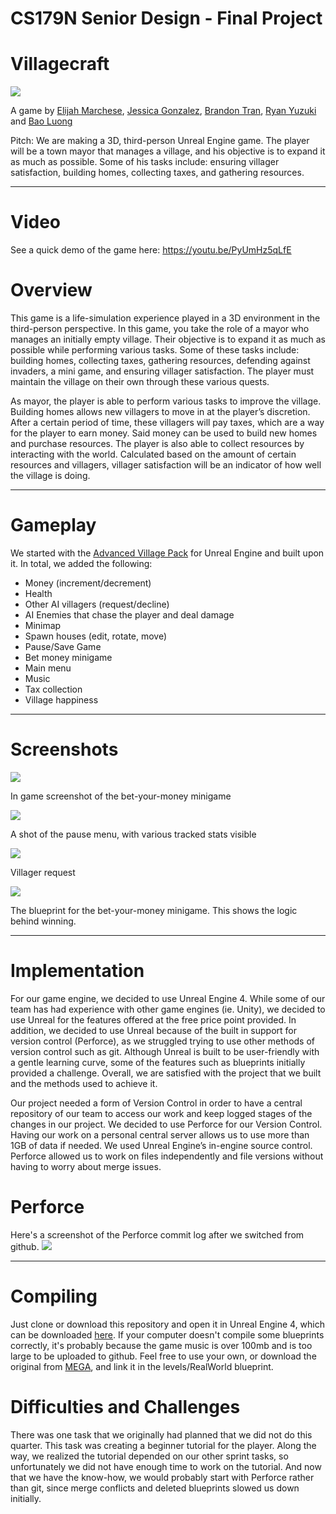 # CS179N Senior Design - Final Project

# Villagecraft

![](MENU_BG.png)

A game by [Elijah Marchese](https://github.com/acertainelijah), [Jessica Gonzalez](https://github.com/jgonz01), [Brandon Tran](https://github.com/regice), [Ryan Yuzuki](https://github.com/ryuzu001) and [Bao Luong](https://github.com/smugleaf42)

Pitch: We are making a 3D, third-person Unreal Engine game. The player will be a town mayor that manages a village, and his objective is to expand it as much as possible. Some of his tasks include: ensuring villager satisfaction, building homes, collecting taxes, and gathering resources.

___________________

# Video

See a quick demo of the game here: https://youtu.be/PyUmHz5qLfE

# Overview

This game is a life-simulation experience played in a 3D environment in the third-person perspective. In this game, you take the role of a mayor who manages an initially empty village. Their objective is to expand it as much as possible while performing various tasks. Some of these tasks include: building homes, collecting taxes, gathering resources, defending against invaders, a mini game, and ensuring villager satisfaction. The player must maintain the village on their own through these various quests.
    
As mayor, the player is able to perform various tasks to improve the village. Building homes allows new villagers to move in at the player’s discretion. After a certain period of time, these villagers will pay taxes, which are a way for the player to earn money. Said money can be used to build new homes and purchase resources. The player is also able to collect resources by interacting with the world. Calculated based on the amount of certain resources and villagers, villager satisfaction will be an indicator of how well the village is doing.

_________________

# Gameplay

We started with the [Advanced Village Pack](https://www.unrealengine.com/marketplace/en-US/slug/advanced-village-pack) for Unreal Engine and built upon it. In total, we added the following: 

- Money (increment/decrement)
- Health 
- Other AI villagers (request/decline)
- AI Enemies that chase the player and deal damage
- Minimap
- Spawn houses (edit, rotate, move)
- Pause/Save Game
- Bet money minigame
- Main menu
- Music
- Tax collection
- Village happiness

________________


# Screenshots

![](pics/img1.png)

In game screenshot of the bet-your-money minigame

![](pics/img2.png)

A shot of the pause menu, with various tracked stats visible

![](pics/img3.png)

Villager request

![](pics/img4.png)

The blueprint for the bet-your-money minigame. This shows the logic behind winning.

________________

# Implementation
For our game engine, we decided to use Unreal Engine 4. While some of our team has had experience with other game engines (ie. Unity), we decided to use Unreal for the features offered at the free price point provided. In addition, we decided to use Unreal because of the built in support for version control (Perforce), as we struggled trying to use other methods of version control such as git. Although Unreal is built to be user-friendly with a gentle learning curve, some of the features such as blueprints initially provided a challenge. Overall, we are satisfied with the project that we built and the methods used to achieve it. 

Our project needed a form of Version Control in order to have a central repository of our team to access our work and keep logged stages of the changes in our project. We decided to use Perforce for our Version Control. Having our work on a personal central server allows us to use more than 1GB of data if needed. We used Unreal Engine’s in-engine source control. Perforce allowed us to work on files independently and file versions without having to worry about merge issues. 


# Perforce

Here's a screenshot of the Perforce commit log after we switched from github.
![](pics/perforce.png)
________________

# Compiling

Just clone or download this repository and open it in Unreal Engine 4, which can be downloaded [here](https://www.unrealengine.com/en-US/download). If your computer doesn't compile some blueprints correctly, it's probably because the game music is over 100mb and is too large to be uploaded to github. Feel free to use your own, or download the original from [MEGA](https://mega.nz/#!pKhFBIBC!9XTlYpxS_lssxf3sacoYNVm244a2wDTBkiSV6qu8fzw), and link it in the levels/RealWorld blueprint.

# Difficulties and Challenges

There was one task that we originally had planned that we did not do this quarter. This task was creating a beginner tutorial for the player. Along the way, we realized the tutorial depended on our other sprint tasks, so unfortunately we did not have enough time to work on the tutorial. And now that we have the know-how, we would probably start with Perforce rather than git, since merge conflicts and deleted blueprints slowed us down initially.

